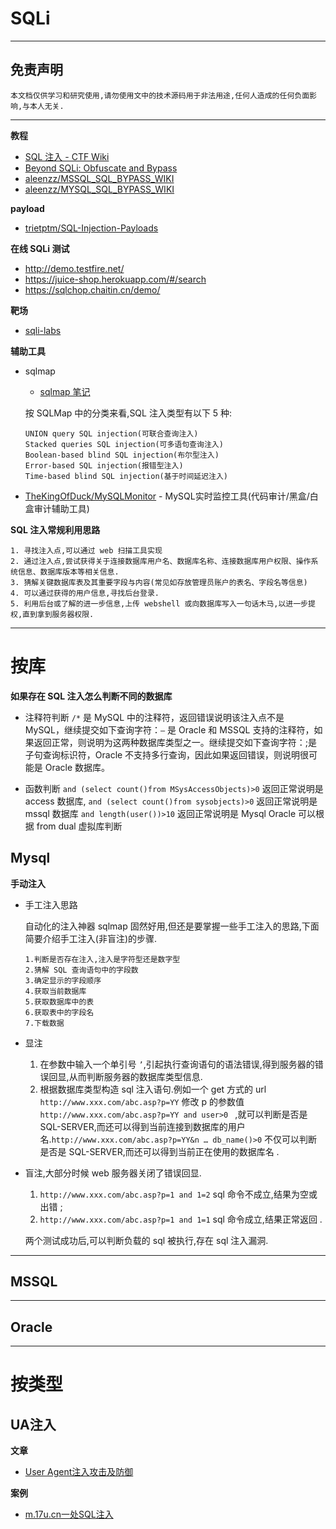 # SQLi

---

## 免责声明

`本文档仅供学习和研究使用,请勿使用文中的技术源码用于非法用途,任何人造成的任何负面影响,与本人无关.`

---

**教程**
- [SQL 注入 - CTF Wiki](https://ctf-wiki.github.io/ctf-wiki/web/sqli/)
- [Beyond SQLi: Obfuscate and Bypass](https://www.exploit-db.com/papers/17934)
- [aleenzz/MSSQL_SQL_BYPASS_WIKI](https://github.com/aleenzz/MSSQL_SQL_BYPASS_WIKI)
- [aleenzz/MYSQL_SQL_BYPASS_WIKI](https://github.com/aleenzz/MYSQL_SQL_BYPASS_WIKI)

**payload**
- [trietptm/SQL-Injection-Payloads](https://github.com/trietptm/SQL-Injection-Payloads)

**在线 SQLi 测试**
- http://demo.testfire.net/
- https://juice-shop.herokuapp.com/#/search
- https://sqlchop.chaitin.cn/demo/

**靶场**
- [sqli-labs](../../../实验/Web/靶场/sqli-labs-WalkThrough.md)

**辅助工具**
- sqlmap
    - [sqlmap 笔记](../../../工具/Sqlmap.md)

    按 SQLMap 中的分类来看,SQL 注入类型有以下 5 种:
    ```
    UNION query SQL injection(可联合查询注入)
    Stacked queries SQL injection(可多语句查询注入)
    Boolean-based blind SQL injection(布尔型注入)
    Error-based SQL injection(报错型注入)
    Time-based blind SQL injection(基于时间延迟注入)
    ```
- [TheKingOfDuck/MySQLMonitor](https://github.com/TheKingOfDuck/MySQLMonitor) - MySQL实时监控工具(代码审计/黑盒/白盒审计辅助工具)

**SQL 注入常规利用思路**
```
1. 寻找注入点,可以通过 web 扫描工具实现
2. 通过注入点,尝试获得关于连接数据库用户名、数据库名称、连接数据库用户权限、操作系统信息、数据库版本等相关信息.
3. 猜解关键数据库表及其重要字段与内容(常见如存放管理员账户的表名、字段名等信息)
4. 可以通过获得的用户信息,寻找后台登录.
5. 利用后台或了解的进一步信息,上传 webshell 或向数据库写入一句话木马,以进一步提权,直到拿到服务器权限.
```

---

# 按库

**如果存在 SQL 注入怎么判断不同的数据库**

- 注释符判断 `/*` 是 MySQL 中的注释符，返回错误说明该注入点不是 MySQL，继续提交如下查询字符：`–` 是 Oracle 和 MSSQL 支持的注释符，如果返回正常，则说明为这两种数据库类型之一。继续提交如下查询字符：;是子句查询标识符，Oracle 不支持多行查询，因此如果返回错误，则说明很可能是 Oracle 数据库。

- 函数判断 `and (select count()from MSysAccessObjects)>0` 返回正常说明是 access 数据库, `and (select count()from sysobjects)>0` 返回正常说明是 mssql 数据库 `and length(user())>10` 返回正常说明是 Mysql Oracle 可以根据 from dual 虚拟库判断

## Mysql

**手动注入**
- 手工注入思路

    自动化的注入神器 sqlmap 固然好用,但还是要掌握一些手工注入的思路,下面简要介绍手工注入(非盲注)的步骤.
    ```
    1.判断是否存在注入,注入是字符型还是数字型
    2.猜解 SQL 查询语句中的字段数
    3.确定显示的字段顺序
    4.获取当前数据库
    5.获取数据库中的表
    6.获取表中的字段名
    7.下载数据
    ```

- 显注
    1. 在参数中输入一个单引号 `’`,引起执行查询语句的语法错误,得到服务器的错误回显,从而判断服务器的数据库类型信息.
    2. 根据数据库类型构造 sql 注入语句.例如一个 get 方式的 url `http://www.xxx.com/abc.asp?p=YY` 修改 p 的参数值 `http://www.xxx.com/abc.asp?p=YY and user>0 ` ,就可以判断是否是 SQL-SERVER,而还可以得到当前连接到数据库的用户名.`http://www.xxx.com/abc.asp?p=YY&n … db_name()>0` 不仅可以判断是否是 SQL-SERVER,而还可以得到当前正在使用的数据库名 .

- 盲注,大部分时候 web 服务器关闭了错误回显.
    1. `http://www.xxx.com/abc.asp?p=1 and 1=2` sql 命令不成立,结果为空或出错 ;
    2. `http://www.xxx.com/abc.asp?p=1 and 1=1` sql 命令成立,结果正常返回 .

    两个测试成功后,可以判断负载的 sql 被执行,存在 sql 注入漏洞.

---

## MSSQL



---

## Oracle





---

# 按类型
## UA注入

**文章**
- [User Agent注入攻击及防御](https://www.freebuf.com/articles/web/105124.html)

**案例**
- [m.17u.cn一处SQL注入](https://sec.ly.com/bugdetail?id=009063229194078153174131073236159115161105151152)
